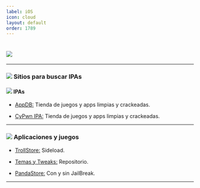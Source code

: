 ```yaml
---
label: iOS
icon: cloud 
layout: default
order: 1789
---
```



# ![](https://i.postimg.cc/T2mvNmsf/banner-items-lcdh-2.png)


---


### ![](https://i.postimg.cc/fyHqs50r/Proyecto-nuevo-2.png) Sitios para buscar IPAs


#### ![](https://i.postimg.cc/s2DT9mVX/Proyecto-nuevo-5.png) IPAs


- [AppDB:](https://appdb.to/)
Tienda de juegos y apps limpias y crackeadas.


- [CyPwn IPA:](https://ipa.cypwn.xyz/)
Tienda de juegos y apps limpias y crackeadas.


---


### ![](https://i.postimg.cc/fyHqs50r/Proyecto-nuevo-2.png) **Aplicaciones y juegos**


- [TrollStore:](https://github.com/opa334/TrollStore)
Sideload.


- [Temas y Tweaks:](https://repo.hackyouriphone.org/)
Repositorio.


- [PandaStore:](https://apt.pandahelp.vip/) 
Con y sin JailBreak.


---
